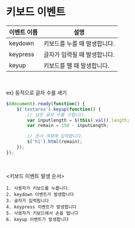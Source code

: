 # 키보드 이벤트

| 이벤트 이름 | 설명 |
|--|--|
| keydown | 키보드를 누를 때 발생합니다. |
| keypress | 글자가 입력될 때 발생합니다. |
| keyup | 키보드를 뗄 때 발생합니다. |

<br>

ex) 동적으로 글자 수를 세기
```javascript
$(document).ready(function() {
	$('textarea').keyup(function() {
		// 남은 글자 수를 구합니다.
		var inputlength = $(this).val().length;
		var remain = 150 - inputLength;

		// 문서 객체에 입력합니다.
		$('h1').html(remain);
	});
});
```

<br>

<키보드 이벤트 발생 순서>
```
1. 사용자가 키보드를 누릅니다.
2. keydown 이벤트가 발생합니다
3. 글자가 입력됩니다
4. keypress 이벤트가 발생합니다
5. 사용자가 키보드에서 손을 뗍니다
6. keyup 이벤트가 발생합니다
```



